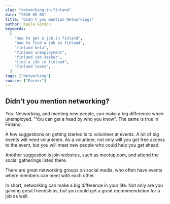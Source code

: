 ```yaml
---
slug: "networking-in-finland"
date: "2020-05-03"
title: "Didn't you mention Networking?"
author: Kayla Gordon
keywords:
  [
    "how to get a job in finland",
    "how to find a job in finland",
    "finland kela",
    "finland unemployment",
    "finland job seeker",
    "find a job in finland",
    "finland taxes",
  ]
tags: ["Networking"]
source: ["Earner"]
---
```


## Didn't you mention networking?

Yes. Networking, and meeting new people, can make a big difference when unemployed. "You can get a head by who you know". The same is true in Finland.

A few suggestions on getting started is to volunteer at events. A lot of big events will need volunteers. As a volunteer, not only will you get free access to the event, but you will meet new people who could help you get ahead.

Another suggestion is join websites, such as meetup.com, and attend the social gatherings listed there.

There are great networking groups on social media, who often have events where members can meet with each other.

In short, networking can make a big difference in your life. Not only are you gaining great friendships, but you could get a great recommendation for a job as well.
